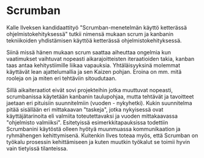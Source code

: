 <h1> Scrumban </h1>

Kalle Ilveksen kandidaattityö "Scrumban-menetelmän käyttö ketterässä ohjelmistokehityksessä" tutkii nimensä mukaan scrum ja kanbanin tekniikoiden yhdistämisen käyttöä ketterässä ohjelmistokehityksessä.

Siinä missä hänen mukaan scrum saattaa aiheuttaa ongelmia kun vaatimukset vaihtuvat nopeasti aikarajoitteisten iteraatioiden takia, kanban taas antaa kehitystiimille liikaa vapauksia. Yhtäläisyyksinä molemmat käyttävät lean ajattelumallia ja sen Kaizen pohjan. Eroina on mm. mitä rooleja on ja miten eri tehtäviin sitoudutaan.

Sillä aikaiteraatiot eivät sovi projekteihin jotka muuttuvat nopeasti, scrumbanissa käytetään kanbanin taulupohjaa, mutta tehtävät ja tavoitteet jaetaan eri pituisiin suunnitelmiin (vuoden - nykyhetki). Kukin suunnitelma pitää sisällään eri mittakaavan "taskeja", jotka nykyisessä ovat käyttäjätarinoita eli valmiita toteutettavaksi ja vuoden mittakaavassa "ohjelmisto valmiiksi". Esitetyissä esimerkkitapauksissa todettiin Scrumbanini käytöstä olleen hyötyä muunmuassa kommunikaation ja ryhmähengen kehittymisenä. Kuitenkin Ilves toteaa myös, että Scrumban on työkalu prosessin kehittämiseen ja kuten muutkin työkalut se toimii hyvin vain tietyissä tilanteissa.
